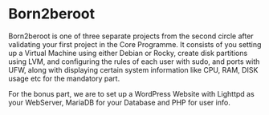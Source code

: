 # Born2beroot
Born2beroot is one of three separate projects from the second circle after validating your first project in the Core Programme. It consists of you setting up a Virtual Machine using either Debian or Rocky, create disk partitions using LVM, and configuring the rules of each user with sudo, and ports with UFW, along with displaying certain system information like CPU, RAM, DISK usage etc for the mandatory part.

For the bonus part, we are to set up a WordPress Website with Lighttpd as your WebServer, MariaDB for your Database and PHP for user info.
